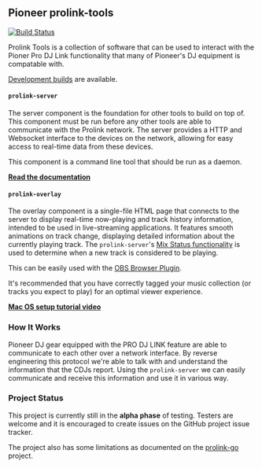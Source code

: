 ## Pioneer prolink-tools

[![Build Status](https://travis-ci.com/EvanPurkhiser/prolink-tools.svg?branch=master)](https://travis-ci.com/EvanPurkhiser/prolink-tools)

Prolink Tools is a collection of software that can be used to interact with the
Pioner Pro DJ Link functionality that many of Pioneer's DJ equipment is
compatable with.

[Development builds](https://github.com/EvanPurkhiser/prolink-tools/releases/tag/dev-build) are available.

#### `prolink-server`

The server component is the foundation for other tools to build on top of.
This component must be run before any other tools are able to communicate with
the Prolink network. The server provides a HTTP and Websocket interface to the
devices on the network, allowing for easy access to real-time data from these
devices.

This component is a command line tool that should be run as a daemon.

[**Read the documentation**](/server)

#### `prolink-overlay`

The overlay component is a single-file HTML page that connects to the server to
display real-time now-playing and track history information, intended to be
used in live-streaming applications. It features smooth animations on track
change, displaying detailed information about the currently playing track. The
`prolink-server`'s [Mix Status functionality](/server#mix-status) is used to
determine when a new track is considered to be playing.

This can be easily used with the [OBS Browser Plugin](https://obsproject.com/forum/resources/browser-plugin.115/).

It's recommended that you have correctly tagged your music collection (or
tracks you expect to play) for an optimal viewer experience.

[**Mac OS setup tutorial video**](https://youtu.be/8vzgDZLa3Sc)

### How It Works

Pioneer DJ gear equipped with the PRO DJ LINK feature are able to communicate
to each other over a network interface. By reverse engineering this protocol
we're able to talk with and understand the information that the CDJs report.
Using the `prolink-server` we can easily communicate and receive this
information and use it in various way.

### Project Status

This project is currently still in the **alpha phase** of testing. Testers are
welcome and it is encouraged to create issues on the GitHub project issue
tracker.

The project also has some limitations as documented on the
[prolink-go](https://github.com/EvanPurkhiser/prolink-go#limitations-bugs-and-missing-functionality)
project.
